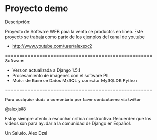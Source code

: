 Proyecto demo
========================
Descripción:

Proyecto de Software WEB para la venta de productos en línea.
Este proyecto se trabaja como parte de los ejemplos del canal de youtube
- http://www.youtube.com/user/alexexc2

====================================================
Software:

- Version actualizada a Django 1.5.1
- Procesamiento de imágenes con el software PIL
- Motor de Base de Datos MySQL y conector MySQLDB Python

====================================================

Para cualquier duda o comentario por favor contactarme vía twitter

@alexjs88


Estoy siempre atento a escuchar crítica constructiva.
Recuerden que los videos son para ayudar a la comunidad de Django en Español.


Un Saludo.
Alex Dzul